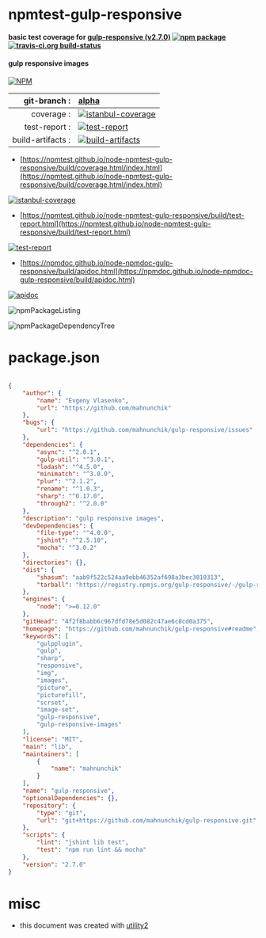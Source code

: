 # npmtest-gulp-responsive

#### basic test coverage for  [gulp-responsive (v2.7.0)](https://github.com/mahnunchik/gulp-responsive#readme)  [![npm package](https://img.shields.io/npm/v/npmtest-gulp-responsive.svg?style=flat-square)](https://www.npmjs.org/package/npmtest-gulp-responsive) [![travis-ci.org build-status](https://api.travis-ci.org/npmtest/node-npmtest-gulp-responsive.svg)](https://travis-ci.org/npmtest/node-npmtest-gulp-responsive)

#### gulp responsive images

[![NPM](https://nodei.co/npm/gulp-responsive.png?downloads=true&downloadRank=true&stars=true)](https://www.npmjs.com/package/gulp-responsive)

| git-branch : | [alpha](https://github.com/npmtest/node-npmtest-gulp-responsive/tree/alpha)|
|--:|:--|
| coverage : | [![istanbul-coverage](https://npmtest.github.io/node-npmtest-gulp-responsive/build/coverage.badge.svg)](https://npmtest.github.io/node-npmtest-gulp-responsive/build/coverage.html/index.html)|
| test-report : | [![test-report](https://npmtest.github.io/node-npmtest-gulp-responsive/build/test-report.badge.svg)](https://npmtest.github.io/node-npmtest-gulp-responsive/build/test-report.html)|
| build-artifacts : | [![build-artifacts](https://npmtest.github.io/node-npmtest-gulp-responsive/glyphicons_144_folder_open.png)](https://github.com/npmtest/node-npmtest-gulp-responsive/tree/gh-pages/build)|

- [https://npmtest.github.io/node-npmtest-gulp-responsive/build/coverage.html/index.html](https://npmtest.github.io/node-npmtest-gulp-responsive/build/coverage.html/index.html)

[![istanbul-coverage](https://npmtest.github.io/node-npmtest-gulp-responsive/build/screenCapture.buildCi.browser.%252Ftmp%252Fbuild%252Fcoverage.lib.html.png)](https://npmtest.github.io/node-npmtest-gulp-responsive/build/coverage.html/index.html)

- [https://npmtest.github.io/node-npmtest-gulp-responsive/build/test-report.html](https://npmtest.github.io/node-npmtest-gulp-responsive/build/test-report.html)

[![test-report](https://npmtest.github.io/node-npmtest-gulp-responsive/build/screenCapture.buildCi.browser.%252Ftmp%252Fbuild%252Ftest-report.html.png)](https://npmtest.github.io/node-npmtest-gulp-responsive/build/test-report.html)

- [https://npmdoc.github.io/node-npmdoc-gulp-responsive/build/apidoc.html](https://npmdoc.github.io/node-npmdoc-gulp-responsive/build/apidoc.html)

[![apidoc](https://npmdoc.github.io/node-npmdoc-gulp-responsive/build/screenCapture.buildCi.browser.%252Ftmp%252Fbuild%252Fapidoc.html.png)](https://npmdoc.github.io/node-npmdoc-gulp-responsive/build/apidoc.html)

![npmPackageListing](https://npmtest.github.io/node-npmtest-gulp-responsive/build/screenCapture.npmPackageListing.svg)

![npmPackageDependencyTree](https://npmtest.github.io/node-npmtest-gulp-responsive/build/screenCapture.npmPackageDependencyTree.svg)



# package.json

```json

{
    "author": {
        "name": "Evgeny Vlasenko",
        "url": "https://github.com/mahnunchik"
    },
    "bugs": {
        "url": "https://github.com/mahnunchik/gulp-responsive/issues"
    },
    "dependencies": {
        "async": "^2.0.1",
        "gulp-util": "^3.0.1",
        "lodash": "^4.5.0",
        "minimatch": "^3.0.0",
        "plur": "^2.1.2",
        "rename": "^1.0.3",
        "sharp": "^0.17.0",
        "through2": "^2.0.0"
    },
    "description": "gulp responsive images",
    "devDependencies": {
        "file-type": "^4.0.0",
        "jshint": "^2.5.10",
        "mocha": "^3.0.2"
    },
    "directories": {},
    "dist": {
        "shasum": "aab9f522c524aa9ebb46352af698a3bec3010313",
        "tarball": "https://registry.npmjs.org/gulp-responsive/-/gulp-responsive-2.7.0.tgz"
    },
    "engines": {
        "node": ">=0.12.0"
    },
    "gitHead": "4f2f8babb6c967dfd78e5d082c47ae6c8cd0a375",
    "homepage": "https://github.com/mahnunchik/gulp-responsive#readme",
    "keywords": [
        "gulpplugin",
        "gulp",
        "sharp",
        "responsive",
        "img",
        "images",
        "picture",
        "picturefill",
        "scrset",
        "image-set",
        "gulp-responsive",
        "gulp-responsive-images"
    ],
    "license": "MIT",
    "main": "lib",
    "maintainers": [
        {
            "name": "mahnunchik"
        }
    ],
    "name": "gulp-responsive",
    "optionalDependencies": {},
    "repository": {
        "type": "git",
        "url": "git+https://github.com/mahnunchik/gulp-responsive.git"
    },
    "scripts": {
        "lint": "jshint lib test",
        "test": "npm run lint && mocha"
    },
    "version": "2.7.0"
}
```



# misc
- this document was created with [utility2](https://github.com/kaizhu256/node-utility2)
